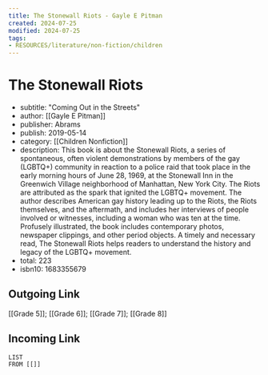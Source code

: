 ```yaml
---
title: The Stonewall Riots - Gayle E Pitman
created: 2024-07-25
modified: 2024-07-25
tags:
- RESOURCES/literature/non-fiction/children
---
```

# The Stonewall Riots
- subtitle: "Coming Out in the Streets"
- author: [[Gayle E Pitman]]
- publisher: Abrams
- publish: 2019-05-14
- category: [[Children Nonfiction]]
- description: This book is about the Stonewall Riots, a series of spontaneous, often violent demonstrations by members of the gay (LGBTQ+) community in reaction to a police raid that took place in the early morning hours of June 28, 1969, at the Stonewall Inn in the Greenwich Village neighborhood of Manhattan, New York City. The Riots are attributed as the spark that ignited the LGBTQ+ movement. The author describes American gay history leading up to the Riots, the Riots themselves, and the aftermath, and includes her interviews of people involved or witnesses, including a woman who was ten at the time. Profusely illustrated, the book includes contemporary photos, newspaper clippings, and other period objects. A timely and necessary read, The Stonewall Riots helps readers to understand the history and legacy of the LGBTQ+ movement.
- total: 223
- isbn10: 1683355679

## Outgoing Link
[[Grade 5]]; [[Grade 6]]; [[Grade 7]]; [[Grade 8]]

## Incoming Link
```dataview
LIST
FROM [[]]
```
